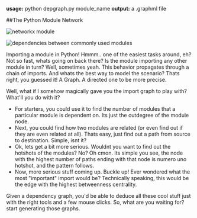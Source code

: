 **usage:** python depgraph.py module_name
**output:** a .graphml file

##The Python Module Network

![networkx module](https://github.com/vijeshm/pythondependencygraph/blob/master/sample/networkx_modules.png)

![dependencies between commonly used modules](https://github.com/vijeshm/pythondependencygraph/blob/master/sample/entire_modules.png)

Importing a module in Python! Hmmm.. one of the easiest tasks around, eh? Not so fast, whats going on back there? Is the module importing any other module in turn? Well, sometimes yeah. This behavior propagates through a chain of imports. And whats the best way to model the scenario? Thats right, you guessed it! A Graph. A directed one to be more precise.

Well, what if I somehow magically gave you the import graph to play with? What'll you do with it?
* For starters, you could use it to find the number of modules that a particular module is dependent on. Its just the outdegree of the module node.
* Next, you could find how two modules are related (or even find out if they are even related at all). Thats easy, just find out a path from source to destination. Simple, isnt it? 
* Ok, lets get a bit more serious. Wouldnt you want to find out the hotshots of the modules? No? Oh cmon. Its simple you see, the node with the highest number of paths ending with that node is numero uno hotshot, and the pattern follows. 
* Now, more serious stuff coming up. Buckle up! Ever wondered what the most "important" import would be? Technically speaking, this would be the edge with the highest betweenness centrality.

Given a dependency graph, you'd be able to deduce all these cool stuff just with the right tools and a few mouse clicks. So, what are you waiting for? start generating those graphs.